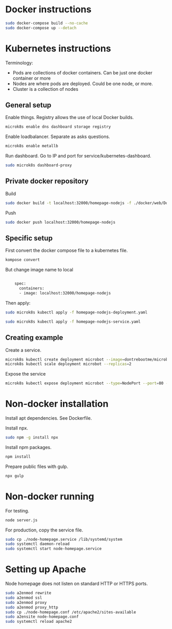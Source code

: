 
# Docker instructions

```bash
sudo docker-compose build --no-cache
sudo docker-compose up --detach
```

# Kubernetes instructions

Terminology:
+ Pods are collections of docker containers. Can be just one docker container or more
+ Nodes are where pods are deployed. Could be one node, or more.
+ Cluster is a collection of nodes

## General setup

Enable things.
Registry allows the use of local Docker builds.

```bash
microk8s enable dns dashboard storage registry
```

Enable loadbalancer. Separate as asks questions.
```bash
microk8s enable metallb
```



Run dashboard. Go to IP and port for service/kubernetes-dashboard.

```bash
sudo microk8s dashboard-proxy
```

## Private docker repository


Build
```bash
sudo docker build -t localhost:32000/homepage-nodejs -f ./docker/web/Dockerfile .
```

Push

```bash
sudo docker push localhost:32000/homepage-nodejs
```

## Specific setup

First convert the docker compose file to a kubernetes file.

```bash
kompose convert
```

But change image name to local

```bash

    spec:
      containers:
      - image: localhost:32000/homepage-nodejs
```
Then apply:

```bash
sudo microk8s kubectl apply -f homepage-nodejs-deployment.yaml

sudo microk8s kubectl apply -f homepage-nodejs-service.yaml
```

## Creating example

Create a service.

```bash
microk8s kubectl create deployment microbot --image=dontrebootme/microbot:v1
microk8s kubectl scale deployment microbot --replicas=2
```

Expose the service
```bash
microk8s kubectl expose deployment microbot --type=NodePort --port=80 --name=microbot-service
```

# Non-docker installation

Install apt dependencies. See Dockerfile.

Install npx.

```bash
sudo npm -g install npx
```

Install npm packages.

```bash
npm install
```

Prepare public files with gulp.

```bash
npx gulp
```

# Non-docker running

For testing.

```bash
node server.js
```

For production, copy the service file.

```bash
sudo cp ./node-homepage.service /lib/systemd/system
sudo systemctl daemon-reload
sudo systemctl start node-homepage.service
```

# Setting up Apache

Node homepage does not listen on standard HTTP or HTTPS ports.

```bash
sudo a2enmod rewrite
sudo a2enmod ssl
sudo a2enmod proxy
sudo a2enmod proxy_http
sudo cp ./node-homepage.conf /etc/apache2/sites-available
sudo a2ensite node-homepage.conf
sudo systemctl reload apache2
```

